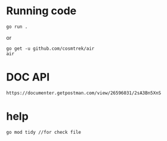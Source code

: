 
# Running code
```
go run . 
```
or 
```
go get -u github.com/cosmtrek/air
air
```

# DOC API
```
https://documenter.getpostman.com/view/26596031/2sA3Bn5XnS
```

# help
```
go mod tidy //for check file 